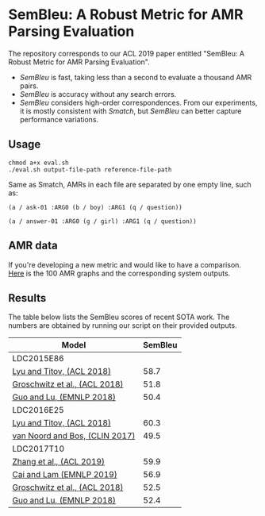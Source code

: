# SemBleu: A Robust Metric for AMR Parsing Evaluation

The repository corresponds to our ACL 2019 paper entitled "SemBleu: A Robust Metric for AMR Parsing Evaluation".
* *SemBleu* is fast, taking less than a second to evaluate a thousand AMR pairs.
* *SemBleu* is accuracy without any search errors.
* *SemBleu* considers high-order correspondences. From our experiments, it is mostly consistent with *Smatch*, but *SemBleu* can better capture performance variations.

## Usage

```
chmod a+x eval.sh
./eval.sh output-file-path reference-file-path
```

Same as Smatch, AMRs in each file are separated by one empty line, such as:

```
(a / ask-01 :ARG0 (b / boy) :ARG1 (q / question))

(a / answer-01 :ARG0 (g / girl) :ARG1 (q / question))

```

## AMR data

If you're developing a new metric and would like to have a comparison. [Here](https://www.cs.rochester.edu/~lsong10/downloads/sembleu_data.zip) is the 100 AMR graphs and the corresponding system outputs.

## Results

The table below lists the SemBleu scores of recent SOTA work. The numbers are obtained by running our script on their provided outputs.

| Model | SemBleu |
|---|---|
| LDC2015E86 ||
| [Lyu and Titov, (ACL 2018)](https://www.aclweb.org/anthology/P18-1037) | 58.7 |
| [Groschwitz et al., (ACL 2018)](https://www.aclweb.org/anthology/P18-1170) | 51.8 |
| [Guo and Lu, (EMNLP 2018)](https://www.aclweb.org/anthology/D18-1198) | 50.4 |
| LDC2016E25 ||
| [Lyu and Titov, (ACL 2018)](https://www.aclweb.org/anthology/P18-1037) | 60.3 |
| [van Noord and Bos, (CLIN 2017)](https://arxiv.org/abs/1705.09980) | 49.5 |
| LDC2017T10 ||
| [Zhang et al., (ACL 2019)](https://www.aclweb.org/anthology/P19-1009) | 59.9 |
| [Cai and Lam (EMNLP 2019)]() | 56.9 |
| [Groschwitz et al., (ACL 2018)](https://www.aclweb.org/anthology/P18-1170) | 52.5 |
| [Guo and Lu, (EMNLP 2018)](https://www.aclweb.org/anthology/D18-1198) | 52.4 |

